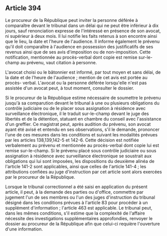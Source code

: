 Article 394
----
Le procureur de la République peut inviter la personne déférée à comparaître
devant le tribunal dans un délai qui ne peut être inférieur à dix jours, sauf
renonciation expresse de l'intéressé en présence de son avocat, ni supérieur à
deux mois. Il lui notifie les faits retenus à son encontre ainsi que le lieu, la
date et l'heure de l'audience. Il informe également le prévenu qu'il doit
comparaître à l'audience en possession des justificatifs de ses revenus ainsi
que de ses avis d'imposition ou de non-imposition. Cette notification,
mentionnée au procès-verbal dont copie est remise sur-le-champ au prévenu, vaut
citation à personne.

L'avocat choisi ou le bâtonnier est informé, par tout moyen et sans délai, de la
date et de l'heure de l'audience ; mention de cet avis est portée au procès-
verbal. L'avocat ou la personne déférée lorsqu'elle n'est pas assistée d'un
avocat peut, à tout moment, consulter le dossier.

Si le procureur de la République estime nécessaire de soumettre le prévenu
jusqu'à sa comparution devant le tribunal à une ou plusieurs obligations du
contrôle judiciaire ou de le placer sous assignation à résidence avec
surveillance électronique, il le traduit sur-le-champ devant le juge des
libertés et de la détention, statuant en chambre du conseil avec l'assistance
d'un greffier. Ce magistrat peut, après audition du prévenu, son avocat ayant
été avisé et entendu en ses observations, s'il le demande, prononcer l'une de
ces mesures dans les conditions et suivant les modalités prévues par les
articles 138,139,142-5 et 142-6. Cette décision est notifiée verbalement au
prévenu et mentionnée au procès-verbal dont copie lui est remise sur-le-champ.
Si le prévenu placé sous contrôle judiciaire ou sous assignation à résidence
avec surveillance électronique se soustrait aux obligations qui lui sont
imposées, les dispositions du deuxième alinéa de l'article 141-2 sont
applicables, ainsi que celles de l'article 141-4 ; les attributions confiées au
juge d'instruction par cet article sont alors exercées par le procureur de la
République.

Lorsque le tribunal correctionnel a été saisi en application du présent article,
il peut, à la demande des parties ou d'office, commettre par jugement l'un de
ses membres ou l'un des juges d'instruction du tribunal désigné dans les
conditions prévues à l'article 83 pour procéder à un supplément d'information ;
l'article 463 est applicable. Le tribunal peut, dans les mêmes conditions, s'il
estime que la complexité de l'affaire nécessite des investigations
supplémentaires approfondies, renvoyer le dossier au procureur de la République
afin que celui-ci requière l'ouverture d'une information.
